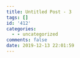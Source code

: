 ```yaml
---
title: Untitled Post - 3
tags: []
id: '412'
categories:
  - - uncategorized
comments: false
date: 2019-12-13 22:01:59
---
```

